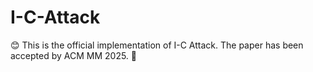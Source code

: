 # I-C-Attack
😊 This is the official implementation of I-C Attack. The paper has been accepted by ACM MM 2025. 🙌
